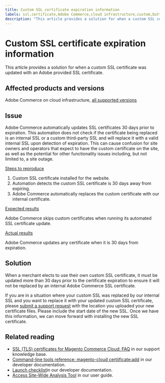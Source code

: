 ```yaml
---
title: Custom SSL certificate expiration information
labels: ssl,certificate,Adobe Commerce,cloud infrastructure,custom,button,troubleshooting,security,Magento,2.3.0,2.3.1,2.3.2,2.3.2-p2,2.3.3,2.3.3-p1,2.3.4,2.3.4-p2,2.3.5-p1,2.3.5-p2,2.3.6,2.3.6-p1,2.3.7,2.4.0,2.4.0-p1,2.4.1-p1,2.4.2,2.4.2-p1,2.3.7-p1,2.3.7-p2,2.4.1,2.4.2-p2,2.4.3,2.4.3-p1
description: "This article provides a solution for when a custom SSL certificate was updated with an Adobe provided SSL certificate."
---
```


# Custom SSL certificate expiration information

This article provides a solution for when a custom SSL certificate was updated with an Adobe provided SSL certificate.

## Affected products and versions

Adobe Commerce on cloud infrastructure, [all supported versions](https://magento.com/sites/default/files/magento-software-lifecycle-policy.pdf)

## Issue

Adobe Commerce automatically updates SSL certificates 30 days prior to expiration. This automation does not check if the certificate being replaced is an internal SSL or a custom third-party SSL and will replace it with a valid internal SSL upon detection of expiration. This can cause confusion for site owners and operators that expect to have the custom certificate on the site, as well as the potential for other functionality issues including, but not limited to, a site outage.

<ins>Steps to reproduce</ins>

1. Custom SSL certificate installed for the website.
1. Automation detects the custom SSL certificate is 30 days away from expiring.
1. Adobe Commerce automatically replaces the custom certificate with our internal certificate.

<ins>Expected results</ins>

Adobe Commerce skips custom certificates when running its automated SSL certificate update.

<ins>Actual results</ins>

Adobe Commerce updates any certificate when it is 30 days from expiration.

## Solution

When a merchant elects to use their own custom SSL certificate, it must be updated more than 30 days prior to the certificate expiration to ensure it will not be replaced by an internal Adobe Commerce SSL certificate.

If you are in a situation where your custom SSL was replaced by our internal SSL and you want to replace it with your updated custom SSL certificate, please [submit a support request](https://support.magento.com/hc/en-us/articles/360000913794#submit-ticket) with the location you uploaded your new certificate files. Please include the start date of the new SSL. Once we have this information, we can move forward with installing the new SSL certificate.

## Related reading

* [SSL (TLS) certificates for Magento Commerce Cloud: FAQ](https://support.magento.com/hc/en-us/articles/360048061192) in our support knowledge base.
* [Command-line tools reference: magento-cloud certiificate:add](https://devdocs.magento.com/guides/v2.4/reference/cli/magento-cloud.html#certificateadd) in our developer documentation.
* [Launch checklist](https://devdocs.magento.com/cloud/live/site-launch-checklist.html)in our developer documentation.
* [Access Site-Wide Analysis Tool](https://docs.magento.com/user-guide/reports/site-wide-analysis-tool.html#step-2-access-site-wide-analysis-tool) in our user guide.